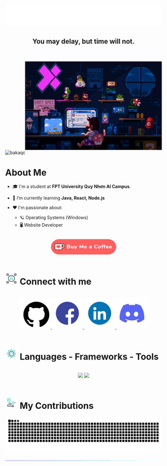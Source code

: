 <h1 align="center">
    <img src="img/intro.svg"/>
   <!-- <img src="img/pikachu_hello.gif" width="85">&nbsp; -->
</h1>
<h2 align="center">You may delay, but time will not.</h2>
<br/>



<br/>
<img align="right" alt="Coding" width="440" height="285" src="img/mario_banner.gif">
<p align="left"> <img src="https://komarev.com/ghpvc/?username=bakaqc&label=Profile%20views&color=0e75b6&style=flat" alt="bakaqc" /> </p>
<h1> About Me </h1>

- 🎓 I'm a student at **FPT University Quy Nhơn AI Campus**.
 
- 🔭 I’m currently learning **Java, React, Node.js**

- ❤️ I'm passionate about:
  - 🪐 Operating Systems (Windows)
  - 🖥️ Website Developer
<br/>
<div align="center">
    <a href="https://ko-fi.com/bakaqc" target="_blank" rel="noreferrer">
        <img align="center" src="img/donate.png" height="50" width="210" alt="Donate to Quoc Chuong on Ko-fi" />
    </a>
</div>

<br/>
<h1> <img src="img/connect.gif" width="40" height="40"/> Connect with me </h1>
<!-- <img src="img/hr.gif">-->
<br/>
<div align="center">
  <a href="https://github.com/bakaqc" target="_blank">
    <img src="img/github.gif" width="100">
  </a>
  <a href="https://www.facebook.com/dqchuongbk" target="_blank">
    <img src="img/facebook.gif" width="100">
  </a>
  <a href="https://www.linkedin.com/in/bakaqc" target="_blank">
    <img src="img/linkedin.gif" width="100">
  </a>
  <a href="https://discord.gg/6MyfJvTe" target="_blank">
    <img src="img/discord.gif" width="100">
  </a>
</div>


<br/>
<h1> <img src="img/tool_animated.gif" width="40" height="40"/> Languages - Frameworks - Tools </h1>
<!-- <img src="img/hr.gif">-->
<br/>
<div align="center">
    <img src="https://skillicons.dev/icons?i=react,bootstrap,html,css,vscode,github,tailwind,git" />
    <img src="https://skillicons.dev/icons?i=nodejs,javascript,c,java,mysql" /><br>
</div>


<br/>
<h1> <img src="img/clock.gif" width="40px" height="40px"> My Contributions </h1>
<!-- <img src="img/hr.gif">-->
<div align=center>
    <img alt="snake eating my contributions" src="https://raw.githubusercontent.com/bakaqc/bakaqc/output/github-contribution-grid-snake.svg" />
</div>


<br/>
<img src="img/hr.gif">

